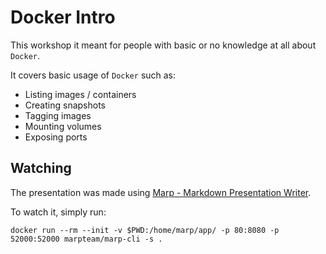 # Docker Intro
This workshop it meant for people with basic or no knowledge at all about `Docker`.

It covers basic usage of `Docker` such as:
* Listing images / containers
* Creating snapshots
* Tagging images
* Mounting volumes
* Exposing ports

## Watching
The presentation was made using [Marp - Markdown Presentation Writer](yhatt.github.io/marp).

To watch it, simply run:
```
docker run --rm --init -v $PWD:/home/marp/app/ -p 80:8080 -p 52000:52000 marpteam/marp-cli -s .
```

